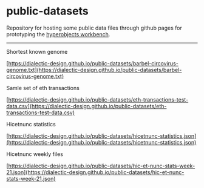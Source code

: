 # public-datasets

Repository for hosting some public data files through github pages for prototyping the [hyperobjects workbench](https://hyperobjects.design/workbench).

---
Shortest known genome 

[https://dialectic-design.github.io/public-datasets/barbel-circovirus-genome.txt](https://dialectic-design.github.io/public-datasets/barbel-circovirus-genome.txt)

Samle set of eth transactions

[https://dialectic-design.github.io/public-datasets/eth-transactions-test-data.csv](https://dialectic-design.github.io/public-datasets/eth-transactions-test-data.csv)

Hicetnunc statistics

[https://dialectic-design.github.io/public-datasets/hicetnunc-statistics.json](https://dialectic-design.github.io/public-datasets/hicetnunc-statistics.json)

Hicetnunc weekly files

[https://dialectic-design.github.io/public-datasets/hic-et-nunc-stats-week-21.json](https://dialectic-design.github.io/public-datasets/hic-et-nunc-stats-week-21.json)
